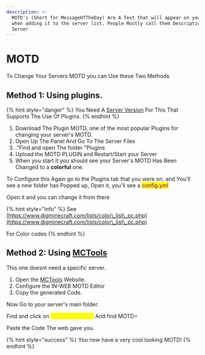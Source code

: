 ```yaml
---
description: >-
  MOTD's (Short for MessageOfTheDay) Are A Text that will appear on your server
  when adding it to the server list. People Mostly call them Descriptions of a
  Server
---
```


# MOTD

To Change Your Servers MOTD you can Use these Two Methods

## Method 1: Using plugins.

{% hint style="danger" %}
You Need A [Server Version](https://app.gitbook.com/s/w3hA2UolsJ7ATnHK8tbw/server-versions-which-support-plugins.) For This That Supports The Use Of Plugins.
{% endhint %}

1. Download The Plugin MOTD, one of the most popular Plugins for changing your server's MOTD.
2. Open Up The Panel And Go To The Server Files
3. ."Find and open The folder "Plugins
4. Upload the MOTD PLUGIN and Restart/Start your Server
5. When you start it you should see your Server's MOTD Has Been Changed to a **colorful** one.

To Configure this Again go to the Plugins tab that you were on, and You'll see a new folder has Popped up, Open it, you'll see a <mark style="color:purple;">config.yml</mark>

Open it and you can change it from there

{% hint style="info" %}
See [https://www.digminecraft.com/lists/color\_list\_pc.php](https://www.digminecraft.com/lists/color\_list\_pc.php)

For Color codes
{% endhint %}

## Method 2: Using [MCTools](https://minecraft.tools/en/motd.php)

This one doesnt need a specific server.

1. Open the [MCTools](https://minecraft.tools/en/motd.php) Website.
2. Configure the IN-WEB MOTD Editor
3. Copy the generated Code.

Now Go to your server's main folder.

Find and click on <mark style="color:yellow;">server.properties</mark> And find MOTD=

Paste the Code The web gave you.

{% hint style="success" %}
You now have a very cool looking MOTD!
{% endhint %}
